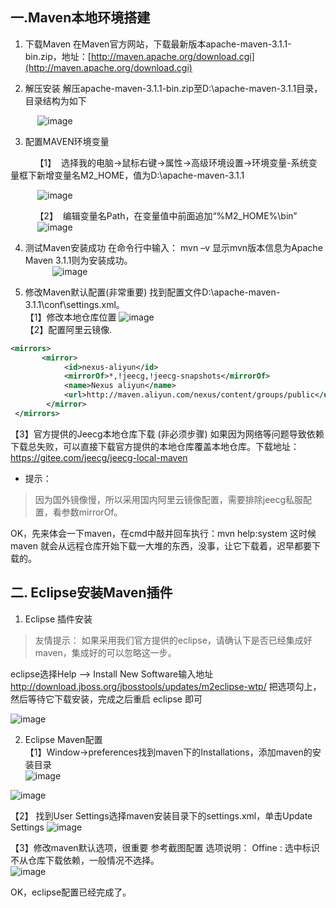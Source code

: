 ## 一.Maven本地环境搭建

1. 下载Maven
在Maven官方网站，下载最新版本apache-maven-3.1.1-bin.zip，地址：[http://maven.apache.org/download.cgi](http://maven.apache.org/download.cgi)

2. 解压安装
 解压apache-maven-3.1.1-bin.zip至D:\apache-maven-3.1.1目录，目录结构为如下

&nbsp;&nbsp;&nbsp;&nbsp;&nbsp;&nbsp;&nbsp;&nbsp;&nbsp;&nbsp;
![image](img/maven01.png)  


3. 配置MAVEN环境变量  

&nbsp;&nbsp;&nbsp;&nbsp;&nbsp;&nbsp;&nbsp;&nbsp;&nbsp;&nbsp;【1】&nbsp;&nbsp;选择我的电脑->鼠标右键->属性->高级环境设置->环境变量-系统变量框下新增变量名M2_HOME，值为D:\apache-maven-3.1.1

&nbsp;&nbsp;&nbsp;&nbsp;&nbsp;&nbsp;&nbsp;&nbsp;&nbsp;&nbsp;
![image](img/maven02.png)

&nbsp;&nbsp;&nbsp;&nbsp;&nbsp;&nbsp;&nbsp;&nbsp;&nbsp;&nbsp;【2】&nbsp;&nbsp;编辑变量名Path，在变量值中前面追加“%M2_HOME%\bin”  
&nbsp;&nbsp;&nbsp;&nbsp;&nbsp;&nbsp;&nbsp;&nbsp;&nbsp;&nbsp;
![image](img/maven03.png)

4. 测试Maven安装成功
在命令行中输入： mvn –v 显示mvn版本信息为Apache Maven 3.1.1则为安装成功。  
&nbsp;&nbsp;&nbsp;&nbsp;&nbsp;&nbsp;&nbsp;&nbsp;&nbsp;&nbsp;
![image](img/maven04.png)  

5. 修改Maven默认配置(非常重要)
找到配置文件D:\apache-maven-3.1.1\conf\settings.xml。  
【1】修改本地仓库位置
![image](img/maven05.png)  
【2】配置阿里云镜像.

```xml
<mirrors>
       <mirror>
            <id>nexus-aliyun</id>
            <mirrorOf>*,!jeecg,!jeecg-snapshots</mirrorOf>
            <name>Nexus aliyun</name>
            <url>http://maven.aliyun.com/nexus/content/groups/public</url>
        </mirror>
 </mirrors>
```

【3】官方提供的Jeecg本地仓库下载 (非必须步骤)
     如果因为网络等问题导致依赖下载总失败，可以直接下载官方提供的本地仓库覆盖本地仓库。下载地址：  https://gitee.com/jeecg/jeecg-local-maven

- 提示：
> 因为国外镜像慢，所以采用国内阿里云镜像配置，需要排除jeecg私服配置，看参数mirrorOf。

OK，先来体会一下maven，在cmd中敲并回车执行：mvn help:system
这时候maven 就会从远程仓库开始下载一大堆的东西，没事，让它下载着，迟早都要下载的。

## 二. Eclipse安装Maven插件
1. Eclipse 插件安装
> 友情提示： 如果采用我们官方提供的eclipse，请确认下是否已经集成好maven，集成好的可以忽略这一步。

eclipse选择Help  -->  Install New Software输入地址
http://download.jboss.org/jbosstools/updates/m2eclipse-wtp/
把选项勾上，然后等待它下载安装，完成之后重启 eclipse 即可

![image](img/eclipse_maven01.png)


2. Eclipse Maven配置   
【1】Window->preferences找到maven下的Installations，添加maven的安装目录  
![image](img/eclipse_maven02.png)  

![image](img/eclipse_maven03.png)

【2】 找到User Settings选择maven安装目录下的settings.xml，单击Update Settings
![image](img/eclipse_maven04.png)  

【3】修改maven默认选项，很重要
参考截图配置
选项说明： Offine : 选中标识不从仓库下载依赖，一般情况不选择。  
![image](img/eclipse_maven05.png)

OK，eclipse配置已经完成了。
